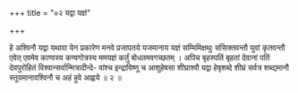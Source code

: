 +++
title = "०२ यद्वा यज्ञं"

+++

हे अश्विनौ यद्वा यथावा येन प्रकारेण मनवे प्रजापतये यजमानाय यज्ञं सम्मिमिक्षथुः संसिक्तवन्तौ युवां कृतवन्तौ एवेत् एवमेव काण्वस्य कण्वगोत्रस्य ममयज्ञं कर्तुं बोधतमवगच्छतम् । अपिच बृहस्पतिं बृहतां देवानां पतिं देवपुरोहितं विश्वान्सर्वान्मित्रादीन्दे- वांश्च इन्द्राविष्णू च आशुहेषसा शीघ्राश्वौ यद्वा हेषृशब्दे शीघ्रं सर्वत्र शब्द्यमानौ स्तूयमानावश्विनौ च अहं हुवे आह्वये ॥ २ ॥